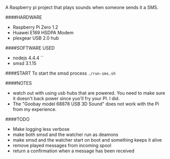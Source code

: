A Raspberry pi project that plays sounds when someone sends it a SMS.

####HARDWARE
- Raspberry Pi Zero 1.2
- Huawei E169 HSDPA Modem
- plexgear USB 2.0 hub


####SOFTWARE USED
- nodejs 4.4.4 ``
- smsd 3.1.15

####START
To start the smsd process
`./run-sms.sh`

####NOTES
- watch out with using usb hubs that are powered. You need to make sure it doesn't back power since yuo'll fry your PI. I did.
- The "Goobay model 68878 USB 3D Sound" does not work with the Pi from my experience.

####TODO

- Make logging less verbose
- make both smsd and the watcher run as deamons
- make smsd and the watcher start on boot and something keeps it alive
- remove played messages from incoming spool
- return a confirmation when a message has been received


